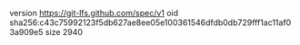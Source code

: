 version https://git-lfs.github.com/spec/v1
oid sha256:c43c75992123f5db627ae8ee05e100361546dfdb0db729fff1ac11af03a909e5
size 2940
